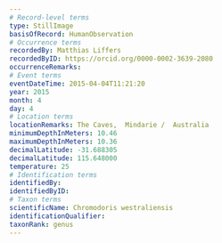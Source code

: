 ```yaml
---
# Record-level terms
type: StillImage
basisOfRecord: HumanObservation
# Occurrence terms
recordedBy: Matthias Liffers
recordedByID: https://orcid.org/0000-0002-3639-2080
occurrenceRemarks: 
# Event terms
eventDateTime: 2015-04-04T11:21:20
year: 2015
month: 4
day: 4
# Location terms
locationRemarks: The Caves,  Mindarie /  Australia
minimumDepthInMeters: 10.46
maximumDepthInMeters: 10.36
decimalLatitude: -31.688305
decimalLatitude: 115.648000
temperature: 25
# Identification terms
identifiedBy: 
identifiedByID: 
# Taxon terms
scientificName: Chromodoris westraliensis
identificationQualifier: 
taxonRank: genus
---
```

